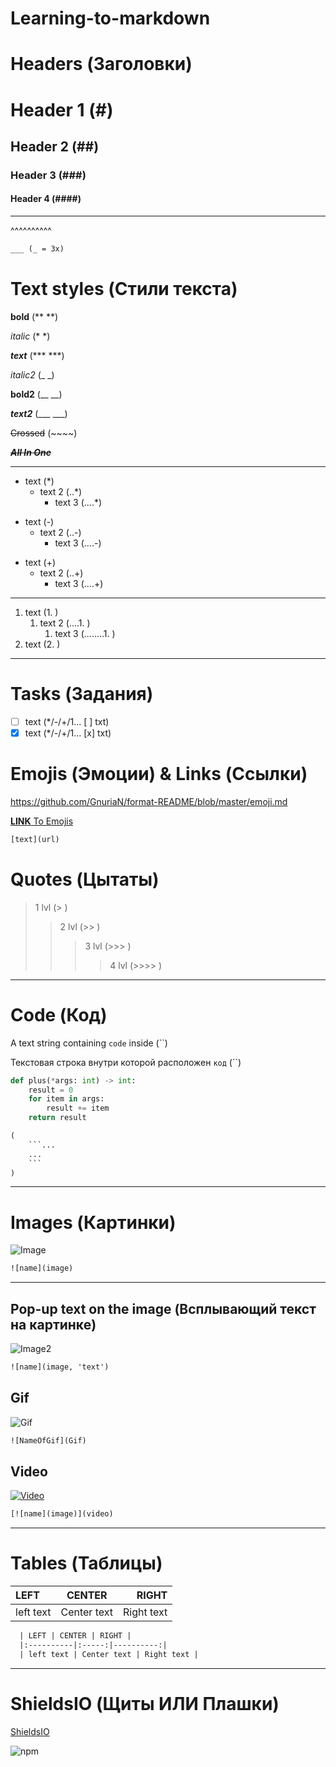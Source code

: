 # Learning-to-markdown
# Headers (Заголовки)
# Header 1 (#)
## Header 2 (##)
### Header 3 (###)
#### Header 4 (####)
___

&Hat;&Hat;&Hat;&Hat;&Hat;&Hat;&Hat;&Hat;&Hat;&Hat;
```html
___ (_ = 3x)
```
# Text styles (Стили текста)
**bold** (** **)

*italic* (* *)

***text*** (*** ***)

_italic2_ (_ _)

__bold2__ (__ __)

___text2___ (___ ___)

~~Crossed~~ (~~~~)

***~~All In One~~***
___
* text (*)
  * text 2 (..*)
    * text 3 (....*)
- text (-)
  - text 2 (..-)
    - text 3 (....-)
+ text (+)
  + text 2 (..+)
    + text 3 (....+)
___
1. text (1. )
    1. text 2 (....1. )
        1. text 3 (........1. )
2. text (2. )
___
# Tasks (Задания)
* [ ] text (*/-/+/1... [ ] txt)
* [x] text (*/-/+/1... [x] txt)
# Emojis (Эмоции) & Links (Ссылки)
https://github.com/GnuriaN/format-README/blob/master/emoji.md

[**LINK** To Emojis](https://github.com/GnuriaN/format-README/blob/master/emoji.md)
```txt
[text](url)
```

# Quotes (Цытаты)
> 1 lvl (> )
>> 2 lvl (>> )
>>> 3 lvl (>>> )
>>>> 4 lvl (>>>> )
___
# Code (Код)
A text string containing `code` inside (``)

Текстовая строка внутри которой расположен `код`  (``)

```python
def plus(*args: int) -> int:
    result = 0
    for item in args:
        result += item
    return result
```

```txt
(
    ```...
    ...
    ```
)
```
___
# Images (Картинки)
![Image](f5e1ef3f-464b-4d.png)
```txt
![name](image)
```
___
## Pop-up text on the image (Всплывающий текст на картинке)
![Image2](82867d7c-952d-49.png "Pop-up text on the image")
```txt
![name](image, 'text')
```
## Gif
![Gif](https://raw.githubusercontent.com/gist/theAdityaNVS/f5b585d1082da2dffffea32434f37956/raw/7f9552d0a179b4f84059259fa878199e369b069c/GitHub-logo.gif)
```txt
![NameOfGif](Gif)
```
## Video
[![Video](9d8e28ae-0ebd-44.png)](https://www.youtube.com/watch?v=NXNf9aYTCZ0)
```txt
[![name](image)](video)
```
___
# Tables (Таблицы)
| LEFT | CENTER | RIGHT |
|:----------|:-----:|----------:|
| left text | Center text | Right text |

```txt
  | LEFT | CENTER | RIGHT |
  |:----------|:-----:|----------:|
  | left text | Center text | Right text |
```
___
# ShieldsIO (Щиты ИЛИ Плашки)
[ShieldsIO](https://shields.io)

![npm](https://img.shields.io/npm/v/react)
